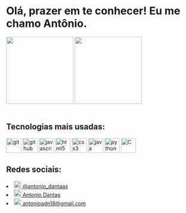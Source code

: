 # Olá, prazer em te conhecer! Eu me chamo Antônio.
<div>
  <a href="https://github.com/AntonioaDn"></a>
  <img height="180em" src="https://github-readme-stats.vercel.app/api?username=AntonioaDn&count_private=true&show_icons=true"/>
  <img height="180em" src="https://github-readme-stats.vercel.app/api/top-langs/?username=AntonioaDn"/>
</div>
<br>
    
## Tecnologias mais usadas:
<div>
        <img height="40em" src="https://upload.wikimedia.org/wikipedia/commons/thumb/3/3f/Git_icon.svg/2048px-Git_icon.svg.png" alt="git">
        <img height="40em" src="https://cdn-icons-png.flaticon.com/512/25/25231.png" alt="github">
        <img height="40em" src="https://static-00.iconduck.com/assets.00/javascript-js-icon-2048x2048-nyxvtvk0.png" alt="javascript">
        <img height="40em" src="https://cdn.iconscout.com/icon/premium/png-256-thumb/html5-3-502526.png?f=webp" alt="html5">
        <img height="40em" src="https://static-00.iconduck.com/assets.00/file-type-css-icon-1806x2048-r5fwjl3p.png" alt="css3">
        <img height="40em" src="https://static-00.iconduck.com/assets.00/java-icon-1511x2048-6ikx8301.png" alt="java">
        <img height="40em" src="https://images.vexels.com/media/users/3/166477/isolated/preview/9bb722f0e85ddbc1ce0f064534fd2311-icone-da-linguagem-de-programacao-python.png?w=360" alt="python">
        <img height="40em" src="https://cdn.icon-icons.com/icons2/2415/PNG/512/c_original_logo_icon_146611.png" alt="C">
</div>

## Redes sociais:
<div>
            <li><a href="https://www.instagram.com/antonio_dantaas/"></a><a href="https://www.instagram.com/antonio_dantaas/"><img height="20em" src="https://upload.wikimedia.org/wikipedia/commons/thumb/a/a5/Instagram_icon.png/768px-Instagram_icon.png" alt="Instagram"> @antonio_dantaas</a></li>
            <li><a href="www.linkedin.com/in/antonio-dantas-74b420304"><img height="20em" src="https://cdn-icons-png.flaticon.com/256/174/174857.png" alt="Linkedin"> Antonio Dantas</a></li>
            <li><a href="https://mail.google.com/mail/u/0/#inbox?compose=CrpPbDzHzSGMWVlQcnbDPvCfwcMzPHSCmvQbMFpjQSPVCtpXzhZwLchWRhnKgtHzqHPqDrVrwvPQdKhNRcSB"><img height="20em" src="https://upload.wikimedia.org/wikipedia/commons/thumb/7/7e/Gmail_icon_%282020%29.svg/2560px-Gmail_icon_%282020%29.svg.png" alt="gmail"> antonioadn18@gmail.com</a></li>
  
</div>
